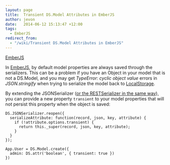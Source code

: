 ```yaml
---
layout: page
title:  Transient DS.Model Attributes in EmberJS
author: jevon
date:   2014-06-12 15:13:47 +12:00
tags:
  - EmberJS
redirect_from:
  - "/wiki/Transient DS.Model Attributes in EmberJS"
---
```


[EmberJS](EmberJS.md)

In [EmberJS](EmberJS.md), by default model properties are always saved through the serializers. This can be a problem if you have an Object in your model that is not a DS.Model, and you may get _TypeError: cyclic object value_ errors in _JSON.stringify_ when trying to serialize the model back to [LocalStorage](localstorage.md).

By extending the JSONSerializer (<a href="https://github.com/emberjs/data/pull/303">or the RESTSerializer in the same way</a>), you can provide a new property `transient` to your model properties that will not persist this property when the object is saved:

```
DS.JSONSerializer.reopen({
  serializeAttribute: function(record, json, key, attribute) {
    if (!attribute.options.transient) {
      return this._super(record, json, key, attribute);
    }
  }
});

App.User = DS.Model.create({
  admin: DS.attr('boolean', { transient: true })
})
```

